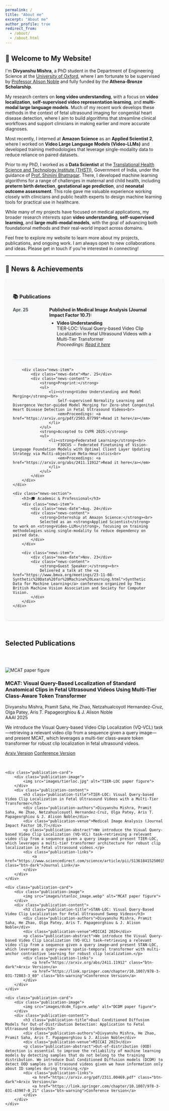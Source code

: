 ```yaml
---
permalink: /
title: "About me"
excerpt: "About me"
author_profile: true
redirect_from: 
  - /about/
  - /about.html
---
```


## 📰 Welcome to My Website!

I'm **Divyanshu Mishra**, a PhD student in the Department of Engineering Science at the [University of Oxford](https://www.ox.ac.uk/), where I am fortunate to be supervised by [Professor Alison Noble](https://ibme.ox.ac.uk/person/alison-noble/) and fully funded by the **Athena-Bronze Scholarship**.

My research centers on **long video understanding**, with a focus on **video localization**, **self-supervised video representation learning**, and **multi-modal large language models**. Much of my recent work develops these methods in the context of fetal ultrasound imaging for congenital heart disease detection, where I aim to build algorithms that streamline clinical workflows and support clinicians in making earlier and more accurate diagnoses.

Most recently, I interned at **Amazon Science** as an **Applied Scientist 2**, where I worked on **Video Large Language Models (Video-LLMs)** and developed training methodologies that leverage single-modality data to reduce reliance on paired datasets.

Prior to my PhD, I worked as a **Data Scientist** at the [Translational Health Science and Technology Institute (THSTI)](https://thsti.res.in/), Government of India, under the guidance of [Prof. Shinjini Bhatnagar](https://thsti.res.in/en/faculty-profile/Shinjini-Bhatanagar). There, I developed machine learning algorithms for a range of challenges in maternal and child health, including **preterm birth detection**, **gestational age prediction**, and **neonatal outcome assessment**. This role gave me valuable experience working closely with clinicians and public health experts to design machine learning tools for practical use in healthcare.

While many of my projects have focused on medical applications, my broader research interests span **video understanding**, **self-supervised learning**, and **large multi-modal models**, with the goal of advancing both foundational methods and their real-world impact across domains.

Feel free to explore my website to learn more about my projects, publications, and ongoing work. I am always open to new collaborations and ideas. Please get in touch if you're interested in connecting!

---
## 📰 News & Achievements

<div class="news-container">
    <div class="news-section">
        <h3>📚 Publications</h3>
        <div class="news-item">
            <div class="news-date">Apr. 25</div>
            <div class="news-content">
                <strong>Published in Medical Image Analysis (Journal Impact Factor 10.7):</strong>
                <ul>
                    <li><strong>Video Understanding</strong><br>
                        TIER-LOC: Visual Query-based Video Clip Localization in Fetal Ultrasound Videos with a Multi-Tier Transformer<br>
                        <em>Proceedings: <a href="https://www.sciencedirect.com/science/article/pii/S1361841524001230">Read it here</a></em>
                    </li>
                </ul>
            </div>
        </div>
        
        <div class="news-item">
            <div class="news-date">Mar. 25</div>
            <div class="news-content">
                <strong>Preprint:</strong>
                <ul>
                    <li><strong>Video Understanding and Model Merging</strong><br>
                        Self-supervised Normality Learning and Divergence Vector-guided Model Merging for Zero-shot Congenital Heart Disease Detection in Fetal Ultrasound Videos<br>
                        <em>Proceedings: <a href="https://arxiv.org/pdf/2503.07799">Read it here</a></em>
                    </li>
                </ul>
                <strong>Accepted to CVPR 2025:</strong>
                <ul>
                    <li><strong>Federated Learning</strong><br>
                        F3OCUS – Federated Finetuning of Vision-Language Foundation Models with Optimal Client Layer Updating Strategy via Multi-objective Meta-Heuristics<br>
                        <em>Proceedings: <a href="https://arxiv.org/abs/2411.11912">Read it here</a></em>
                    </li>
                </ul>
            </div>
        </div>
    </div>

    <div class="news-section">
        <h3>🎓 Academic & Professional</h3>
        <div class="news-item">
            <div class="news-date">Aug. 24</div>
            <div class="news-content">
                <strong>Internship at Amazon Science:</strong><br>
                Selected as an <strong>Applied Scientist</strong> to work on <strong>Video-LLMs</strong>, focusing on training methodologies using single-modality to reduce dependency on paired data.
            </div>
        </div>

        <div class="news-item">
            <div class="news-date">Nov. 23</div>
            <div class="news-content">
                <strong>Guest Speaker:</strong><br>
                Delivered a talk at the <a href="https://www.bmva.org/meetings/23-11-08-Synthetic%20Data%20for%20Machine%20Learning.html">Synthetic Data for Machine Learning</a> conference organized by The British Machine Vision Association and Society for Computer Vision.
            </div>
        </div>
    </div>
</div>

<style>
.news-container {
    display: flex;
    flex-direction: column;
    gap: 2rem;
}

.news-section {
    background: #f8f9fa;
    padding: 1.5rem;
    border-radius: 8px;
    box-shadow: 0 2px 4px rgba(0,0,0,0.1);
}

.news-item {
    display: flex;
    gap: 1rem;
    margin-bottom: 1.5rem;
    padding-bottom: 1.5rem;
    border-bottom: 1px solid #dee2e6;
}

.news-item:last-child {
    border-bottom: none;
    margin-bottom: 0;
    padding-bottom: 0;
}

.news-date {
    min-width: 100px;
    font-weight: bold;
    color: #495057;
}

.news-content {
    flex: 1;
}

.news-content ul {
    margin-top: 0.5rem;
    margin-bottom: 1rem;
}

.news-content li {
    margin-bottom: 0.5rem;
}
</style>

## Selected Publications
<section id="publications"> 
<style>
.publications-container {
    display: flex;
    flex-direction: column;
    gap: 2rem;
}

.publication-card {
    display: flex;
    background: #ffffff;
    border-radius: 12px;
    box-shadow: 0 4px 6px rgba(0,0,0,0.1);
    overflow: hidden;
    transition: transform 0.2s ease;
}

.publication-card:hover {
    transform: translateY(-2px);
}

.publication-image {
    flex: 0 0 300px;
    background: #f8f9fa;
    display: flex;
    align-items: center;
    justify-content: center;
    padding: 1rem;
}

.publication-image img {
    max-width: 100%;
    height: auto;
    object-fit: cover;
}

.publication-content {
    flex: 1;
    padding: 1.5rem;
}

.publication-title {
    font-size: 1.25rem;
    font-weight: 600;
    margin-bottom: 0.75rem;
    color: #2c3e50;
}

.publication-authors {
    font-size: 0.9rem;
    color: #666;
    margin-bottom: 0.75rem;
}

.publication-venue {
    font-style: italic;
    color: #666;
    margin-bottom: 1rem;
}

.publication-abstract {
    font-size: 0.95rem;
    line-height: 1.5;
    color: #444;
    margin-bottom: 1rem;
}

.publication-links {
    display: flex;
    gap: 1rem;
}

.publication-links a {
    padding: 0.5rem 1rem;
    border-radius: 4px;
    text-decoration: none;
    font-weight: 500;
    transition: background-color 0.2s ease;
}

.btn-dark {
    background-color: #343a40;
    color: white;
}

.btn-dark:hover {
    background-color: #23272b;
}

.btn-warning {
    background-color: #ffc107;
    color: #000;
}

.btn-warning:hover {
    background-color: #e0a800;
}
</style>

<div class="publications-container">
    <div class="publication-card">
        <div class="publication-image">
            <img src="images/MAIN_FIGURE_AAAI_page-0001.jpg" alt="MCAT paper figure">
        </div>
        <div class="publication-content">
            <h3 class="publication-title">MCAT: Visual Query-Based Localization of Standard Anatomical Clips in Fetal Ultrasound Videos Using Multi-Tier Class-Aware Token Transformer</h3>
            <div class="publication-authors">Divyanshu Mishra, Pramit Saha, He Zhao, Netzahualcoyotl Hernandez-Cruz, Olga Patey, Aris T. Papageorghiou & J. Alison Noble</div>
            <div class="publication-venue">AAAI 2025</div>
            <p class="publication-abstract">We introduce the Visual Query-based Video Clip Localization (VQ-VCL) task—retrieving a relevant video clip from a sequence given a query image—and present MCAT, which leverages a multi-tier class-aware token transformer for robust clip localization in fetal ultrasound videos.</p>
            <div class="publication-links">
                <a href="https://arxiv.org/abs/2504.06088" class="btn-dark">Arxiv Version</a>
                <a href="https://ojs.aaai.org/index.php/AAAI/article/view/35047" class="btn-warning">Conference Version</a>
            </div>
        </div>
    </div>

    <div class="publication-card">
        <div class="publication-image">
            <img src="images/tierloc.jpg" alt="TIER-LOC paper figure">
        </div>
        <div class="publication-content">
            <h3 class="publication-title">TIER-LOC: Visual Query-based Video Clip Localization in Fetal Ultrasound Videos with a Multi-Tier Transformer</h3>
            <div class="publication-authors">Divyanshu Mishra, Pramit Saha, He Zhao, Netzahualcoyotl Hernandez-Cruz, Olga Patey, Aris T. Papageorghiou & J. Alison Noble</div>
            <div class="publication-venue">Medical Image Analysis (Journal Impact Factor 10.7)</div>
            <p class="publication-abstract">We introduce the Visual Query-based Video Clip Localization (VQ-VCL) task—retrieving a relevant video clip from a sequence given a query image—and present TIER-LOC, which leverages a multi-tier transformer architecture for robust clip localization in fetal ultrasound videos.</p>
            <div class="publication-links">
                <a href="https://www.sciencedirect.com/science/article/pii/S1361841525001586" class="btn-dark">Journal Link</a>
            </div>
        </div>
    </div>

    <div class="publication-card">
        <div class="publication-image">
            <img src="images/stanloc_image.webp" alt="MCAT paper figure">
        </div>
        <div class="publication-content">
            <h3 class="publication-title">STAN-LOC: Visual Query-Based Video Clip Localization for Fetal Ultrasound Sweep Videos</h3>
            <div class="publication-authors">Divyanshu Mishra, Pramit Saha, He Zhao, Olga Patey, Aris T. Papageorghiou & J. Alison Noble</div>
            <div class="publication-venue">MICCAI 2024</div>
            <p class="publication-abstract">We introduce the Visual Query-based Video Clip Localization (VQ-VCL) task—retrieving a relevant video clip from a sequence given a query image—and present STAN-LOC, which leverages a query-aware spatio-temporal transformer with multi-anchor contrastive learning for robust clip localization.</p>
            <div class="publication-links">
                <a href="https://arxiv.org/abs/2411.11912" class="btn-dark">Arxiv Version</a>
                <a href="https://link.springer.com/chapter/10.1007/978-3-031-72083-3_69" class="btn-warning">Conference Version</a>
            </div>
        </div>
    </div>

    <div class="publication-card">
        <div class="publication-image">
            <img src="images/dcdm_figure.webp" alt="DCDM paper figure">
        </div>
        <div class="publication-content">
            <h3 class="publication-title">Dual Conditioned Diffusion Models for Out-of-Distribution Detection: Application to Fetal Ultrasound Videos</h3>
            <div class="publication-authors">Divyanshu Mishra, He Zhao, Pramit Saha, Aris T. Papageorghiou & J. Alison Noble</div>
            <div class="publication-venue">MICCAI 2023</div>
            <p class="publication-abstract">Out-of-distribution (OOD) detection is essential to improve the reliability of machine learning models by detecting samples that do not belong to the training distribution. We introduce Dual Conditioned Diffusion models (DCDM) to detect OOD samples in Ultrasound videos given we have information only about ID samples during training.</p>
            <div class="publication-links">
                <a href="https://arxiv.org/pdf/2311.00469.pdf" class="btn-dark">Arxiv Version</a>
                <a href="https://link.springer.com/chapter/10.1007/978-3-031-43907-0_21" class="btn-warning">Conference Version</a>
            </div>
        </div>
    </div>
</div>
</section>